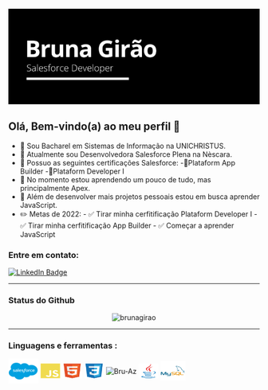 <p align="center">
  <img src="bruna_info_black.png"/>
</p>

## Olá, Bem-vindo(a) ao meu perfil 👋

- 📖 Sou Bacharel em Sistemas de Informação na UNICHRISTUS.
- 💼 Atualmente sou Desenvolvedora Salesforce Plena na Nèscara.
- 📒 Possuo as seguintes certificações Salesforce: 
        -🔸Plataform App Builder 
        -🔸Plataform Developer I
- 🌱 No momento estou aprendendo um pouco de tudo, mas principalmente Apex.
- 🌳 Além de desenvolver mais projetos pessoais estou em busca aprender JavaScript.
- ✏️ Metas de 2022: 
      - ✅ Tirar minha cerfitificação Plataform Developer I
      - ✅ Tirar minha cerfitificação App Builder
      - ✅ Começar a aprender JavaScript

### Entre em contato:

<a href="https://www.linkedin.com/in/brunagirao/">
  <img src="https://img.shields.io/badge/-@brunagirao-0077B5?style=flat-square&amp;labelColor=0077B5&amp;logo=LinkedIn&amp;link=https://www.linkedin.com/in/brunagirao/" alt="LinkedIn Badge">
</a>

---
### Status do Github
<div align="center">
 <!--<a href="https://github.com/brunagirao">
  <img height="180em" src="https://github-readme-stats.vercel.app/api?username=brunagirao&show_icons=true&theme=dracula&include_all_commits=true&count_private=true" alt="brunagirao" /> -->
  <img height="180em" src="https://github-readme-stats.vercel.app/api/top-langs?username=brunagirao&layout=compact&langs_count=7&theme=dracula" alt="brunagirao" />
</div>

---
### Linguagens e ferramentas :
<div style="display: inline_block">
  <img align="center" alt="Bru-Sf"   height="50" width="60" src="https://github.com/devicons/devicon/blob/master/icons/salesforce/salesforce-original.svg">
  <img align="center" alt="Bru-Js"   height="30" width="40" src="https://raw.githubusercontent.com/devicons/devicon/master/icons/javascript/javascript-plain.svg">
  <img align="center" alt="Bru-HTML" height="30" width="40" src="https://raw.githubusercontent.com/devicons/devicon/master/icons/html5/html5-original.svg">
  <img align="center" alt="Bru-CSS"  height="30" width="40" src="https://raw.githubusercontent.com/devicons/devicon/master/icons/css3/css3-original.svg">
  <img align="center" alt="Bru-Az"   height="30" width="40" src="https://www.vectorlogo.zone/logos/microsoft_azure/microsoft_azure-icon.svg" /> 
  <img align="center" alt="Bru-Jv"   height="30" width="40" src="https://raw.githubusercontent.com/devicons/devicon/master/icons/java/java-original.svg"/>
  <img align="center" alt="Bru-Ms"   height="40" width="50" src="https://raw.githubusercontent.com/devicons/devicon/master/icons/mysql/mysql-original-wordmark.svg"/>
</div>
 
<br/>
<!--<h3 align="left">Connect with me:</h3>
<div> 
  <a href="https://www.linkedin.com/in/brunagirao" target="_blank"><img src="https://img.shields.io/badge/-LinkedIn-%230077B5?style=for-the-badge&logo=linkedin&logoColor=white" target="_blank"></a> 
  <a href="https://instagram.com/_brunagirao" target="_blank"><img src="https://img.shields.io/badge/-Instagram-%23E4405F?style=for-the-badge&logo=instagram&logoColor=white" target="_blank"></a>
  <a href = "mailto:brunagirao.s@gmail.com"><img src="https://img.shields.io/badge/-Gmail-%23333?style=for-the-badge&logo=gmail&logoColor=white" target="_blank"></a>
</div>-->
  
  

